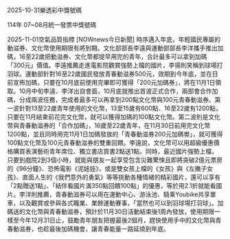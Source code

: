 
2025-10-31樂透彩中獎號碼

                                
114年 07~08月統一發票中獎號碼
                             
2025-11-01空氣品質指標
                              [NOWnews今日新聞] 時序邁入年底，年輕國民專屬的動滋券、文化幣使用期限有將到期。文化部部長李遠與運動部部長李洋攜手推出加碼，16至22歲把動滋券、文化幣都提早用完的青年，合計最多可以拿到加碼「300元」價值。李遠推薦走進電影院觀賞強勢上檔的國片，李揚則笑稱到球場打羽球。運動部針對16至22歲國民發放青春動滋券500元，效期到今年底，並在日前宣佈加碼，只要在10月底前使用完畢即可獲得「200元加碼券」，將在11月1日領取。10月中旬李遠、李洋出自會面，10月底就推出首波正式合作，兩部會合作加碼，分成兩波任務，完成者最多可以再拿到200點文化幣與100元青春動滋券。第一波針對13至22歲青年使用的文化幣，13至15歲有600點、16至22歲有1200點，只要在11月結束前花完文化幣，就可以獲得加碼的100點文化幣。第二波則是文化幣與青春動滋券的「合作加碼」，16歲至22歲青年，在11月30日前用完文化幣1200點，並且同時用完11月1日加碼發放的「青春動滋券200元加碼劵」，就可獲得100點文化幣及100元青春動滋券的雙重回饋。李遠說，文化幣可以用超級優惠價格購買表演藝術青年席位、獨立書店買書2點送1點。同時，最近國片強勢上檔，只要到戲院2到3個小時，就能與朋友一起享受包含災難驚悚且即將突破2億元票房的《96分鐘》、恐怖電影《泥娃娃》，或是雙女孩上檔的《女孩》與《左撇子女孩》、直面人生的《我們意外的勇氣》等等挑動各種情緒的精彩國片，還可以享有「2點贈送1點」、「結伴看國片滿350點回饋100點」的優惠，等於用2.1折就能看國片。李洋則推薦，青春動滋券可以用在運動中心、游泳池、騎乘Youbike共享單車，以及觀賞或參與各式職業、業餘運動賽事，「當然也可以到羽球場打羽球」。加碼送的文化幣與青春動滋券，預計於11月30日活動結束後1周內發放，使用期限一樣至今年12月31日止，鼓勵青年朋友把握最後2個月，趕快使用手中的文化幣與青春動滋券，也趁最後加碼機會，讓青春能量一路延燒到年底。
